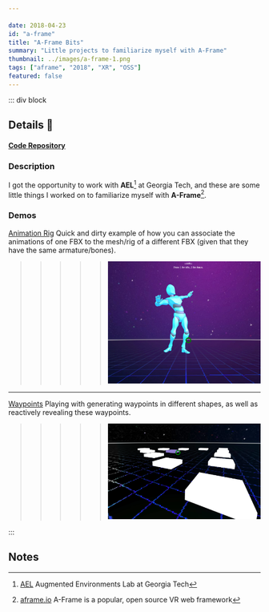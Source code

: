 ```yaml
---

date: 2018-04-23
id: "a-frame"
title: "A-Frame Bits"
summary: "Little projects to familiarize myself with A-Frame"
thumbnail: ../images/a-frame-1.png
tags: ["aframe", "2018", "XR", "OSS"]
featured: false
---
```



::: div block
## Details 📝

#### [Code Repository](https://github.com/rhiannanberry/A-Frame-Experiments)

### Description
I got the opportunity to work with __AEL__[^ael] at Georgia Tech, and these are some little things I worked on to familiarize myself with __A-Frame__[^aframe].


### Demos
[Animation Rig](/REPLACE)
Quick and dirty example of how you can associate the animations of one FBX to the mesh/rig of a different FBX (given that they have the same armature/bones). 

>>>>>![](../images/a-frame-1.png)



---

[Waypoints](/REPLACE)
Playing with generating waypoints in different shapes, as well as reactively revealing these waypoints.

>>>>>![](../images/a-frame-2.png)


:::

## Notes
[^ael]: [AEL](https://gvu.gatech.edu/research/labs/augmented-environments-lab) Augmented Environments Lab at Georgia Tech
[^aframe]: [aframe.io](https://aframe.io) A-Frame is a popular, open source VR web framework

